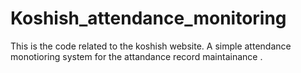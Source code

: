 # Koshish_attendance_monitoring
This is the code related to the koshish website.
A simple attendance monotioring system for the attandance record maintainance . 
